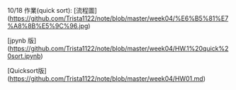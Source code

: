 10/18 作業(quick sort):
[流程圖]
(https://github.com/Trista1122/note/blob/master/week04/%E6%B5%81%E7%A8%8B%E5%9C%96.jpg)

[jpynb 版]
(https://github.com/Trista1122/note/blob/master/week04/HW.1%20quick%20sort.ipynb)

[Quicksort版]
(https://github.com/Trista1122/note/blob/master/week04/HW01.md)

